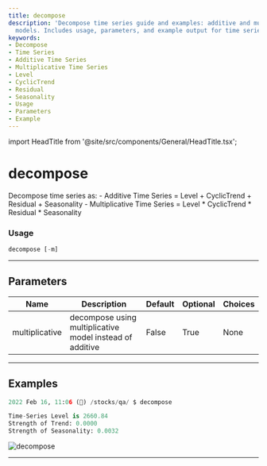 ```yaml
---
title: decompose
description: 'Decompose time series guide and examples: additive and multiplicative
  models. Includes usage, parameters, and example output for time series decomposition.'
keywords:
- Decompose
- Time Series
- Additive Time Series
- Multiplicative Time Series
- Level
- CyclicTrend
- Residual
- Seasonality
- Usage
- Parameters
- Example
---
```


import HeadTitle from '@site/src/components/General/HeadTitle.tsx';

<HeadTitle title="decompose - Qa - Stocks - Reference | OpenBB Terminal Docs" />

# decompose

Decompose time series as: - Additive Time Series = Level + CyclicTrend + Residual + Seasonality - Multiplicative Time Series = Level * CyclicTrend * Residual * Seasonality

### Usage

```python
decompose [-m]
```

---

## Parameters

| Name | Description | Default | Optional | Choices |
| ---- | ----------- | ------- | -------- | ------- |
| multiplicative | decompose using multiplicative model instead of additive | False | True | None |


---

## Examples

```python
2022 Feb 16, 11:06 (🦋) /stocks/qa/ $ decompose

Time-Series Level is 2660.84
Strength of Trend: 0.0000
Strength of Seasonality: 0.0032
```
![decompose](https://user-images.githubusercontent.com/46355364/154306626-1c5ad11e-a2e9-4107-9aec-5cf18da5358e.png)

---
